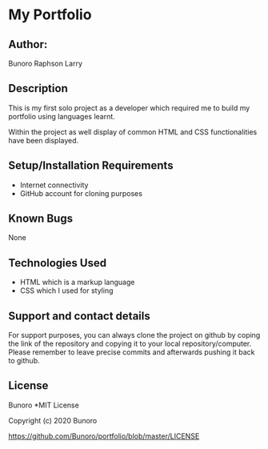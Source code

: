 # My Portfolio
## Author:
Bunoro Raphson Larry

## Description
This is my first solo project as a developer which required me to build my portfolio using languages learnt.

Within the project as well display of common HTML and CSS functionalities have been displayed. 

## Setup/Installation Requirements
- Internet connectivity
- GitHub account for cloning purposes

## Known Bugs
None

## Technologies Used
- HTML which is a markup language
- CSS which I used for styling

## Support and contact details
For support purposes, you can always clone the project on github by coping the link of the repository and copying it to your local repository/computer. Please remember to leave precise commits and afterwards pushing it back to github.

## License
Bunoro *MIT License

Copyright (c) 2020 Bunoro

https://github.com/Bunoro/portfolio/blob/master/LICENSE

